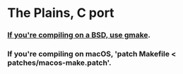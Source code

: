 # The Plains, C port

### <a href="https://github.com/draumaz/plains/issues/2">If you're compiling on a BSD, use gmake</a>.
### If you're compiling on macOS, 'patch Makefile < patches/macos-make.patch'.
